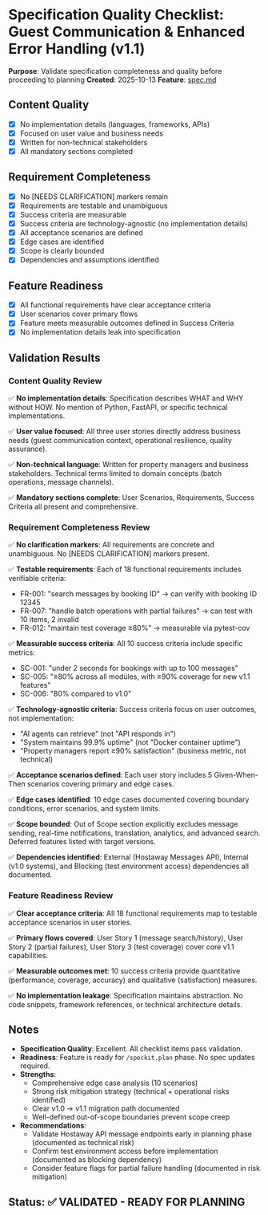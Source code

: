 # Specification Quality Checklist: Guest Communication & Enhanced Error Handling (v1.1)

**Purpose**: Validate specification completeness and quality before proceeding to planning
**Created**: 2025-10-13
**Feature**: [spec.md](../spec.md)

## Content Quality

- [x] No implementation details (languages, frameworks, APIs)
- [x] Focused on user value and business needs
- [x] Written for non-technical stakeholders
- [x] All mandatory sections completed

## Requirement Completeness

- [x] No [NEEDS CLARIFICATION] markers remain
- [x] Requirements are testable and unambiguous
- [x] Success criteria are measurable
- [x] Success criteria are technology-agnostic (no implementation details)
- [x] All acceptance scenarios are defined
- [x] Edge cases are identified
- [x] Scope is clearly bounded
- [x] Dependencies and assumptions identified

## Feature Readiness

- [x] All functional requirements have clear acceptance criteria
- [x] User scenarios cover primary flows
- [x] Feature meets measurable outcomes defined in Success Criteria
- [x] No implementation details leak into specification

## Validation Results

### Content Quality Review

✅ **No implementation details**: Specification describes WHAT and WHY without HOW. No mention of Python, FastAPI, or specific technical implementations.

✅ **User value focused**: All three user stories directly address business needs (guest communication context, operational resilience, quality assurance).

✅ **Non-technical language**: Written for property managers and business stakeholders. Technical terms limited to domain concepts (batch operations, message channels).

✅ **Mandatory sections complete**: User Scenarios, Requirements, Success Criteria all present and comprehensive.

### Requirement Completeness Review

✅ **No clarification markers**: All requirements are concrete and unambiguous. No [NEEDS CLARIFICATION] markers present.

✅ **Testable requirements**: Each of 18 functional requirements includes verifiable criteria:
- FR-001: "search messages by booking ID" → can verify with booking ID 12345
- FR-007: "handle batch operations with partial failures" → can test with 10 items, 2 invalid
- FR-012: "maintain test coverage ≥80%" → measurable via pytest-cov

✅ **Measurable success criteria**: All 10 success criteria include specific metrics:
- SC-001: "under 2 seconds for bookings with up to 100 messages"
- SC-005: "≥80% across all modules, with ≥90% coverage for new v1.1 features"
- SC-006: "80% compared to v1.0"

✅ **Technology-agnostic criteria**: Success criteria focus on user outcomes, not implementation:
- "AI agents can retrieve" (not "API responds in")
- "System maintains 99.9% uptime" (not "Docker container uptime")
- "Property managers report ≥90% satisfaction" (business metric, not technical)

✅ **Acceptance scenarios defined**: Each user story includes 5 Given-When-Then scenarios covering primary and edge cases.

✅ **Edge cases identified**: 10 edge cases documented covering boundary conditions, error scenarios, and system limits.

✅ **Scope bounded**: Out of Scope section explicitly excludes message sending, real-time notifications, translation, analytics, and advanced search. Deferred features listed with target versions.

✅ **Dependencies identified**: External (Hostaway Messages API), Internal (v1.0 systems), and Blocking (test environment access) dependencies all documented.

### Feature Readiness Review

✅ **Clear acceptance criteria**: All 18 functional requirements map to testable acceptance scenarios in user stories.

✅ **Primary flows covered**: User Story 1 (message search/history), User Story 2 (partial failures), User Story 3 (test coverage) cover core v1.1 capabilities.

✅ **Measurable outcomes met**: 10 success criteria provide quantitative (performance, coverage, accuracy) and qualitative (satisfaction) measures.

✅ **No implementation leakage**: Specification maintains abstraction. No code snippets, framework references, or technical architecture details.

## Notes

- **Specification Quality**: Excellent. All checklist items pass validation.
- **Readiness**: Feature is ready for `/speckit.plan` phase. No spec updates required.
- **Strengths**:
  - Comprehensive edge case analysis (10 scenarios)
  - Strong risk mitigation strategy (technical + operational risks identified)
  - Clear v1.0 → v1.1 migration path documented
  - Well-defined out-of-scope boundaries prevent scope creep
- **Recommendations**:
  - Validate Hostaway API message endpoints early in planning phase (documented as technical risk)
  - Confirm test environment access before implementation (documented as blocking dependency)
  - Consider feature flags for partial failure handling (documented in risk mitigation)

## Status: ✅ VALIDATED - READY FOR PLANNING
